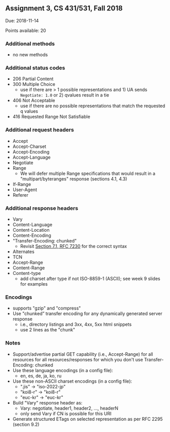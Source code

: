 ## Assignment 3, CS 431/531, Fall 2018

Due: 2018-11-14

Points available: 20

### Additional methods 

* no new methods

### Additional status codes 

* 206 Partial Content
* 300 Multiple Choice
   * use if there are > 1 possible representations and 1) UA sends `Negotiate: 1.0` or 2) qvalues result in a tie
* 406 Not Acceptable
   * use if there are no possible representations that match the requested q values
* 416 Requested Range Not Satisfiable


### Additional request headers 

* Accept
* Accept-Charset
* Accept-Encoding
* Accept-Language
* Negotiate
* Range
   * We will defer multiple Range specifications that would result in a "multipart/byteranges" response (sections 4.1, 4.3)
* If-Range
* User-Agent
* Referer


### Additional response headers

* Vary
* Content-Language
* Content-Location
* Content-Encoding
* "Transfer-Encoding: chunked"
   * Revisit [Section 7.1, RFC 7230](https://tools.ietf.org/html/rfc7230#section-4.1) for the correct syntax
* Alternates
* TCN
* Accept-Range
* Content-Range
* Content-type
   * add charset after type if not ISO-8859-1 (ASCII); see week 9 slides for examples

### Encodings

* supports "gzip" and "compress"
* Use "chunked” transfer encoding for any dynamically generated server response
   * i.e., directory listings and 3xx, 4xx, 5xx html snippets
   * use 2 lines as the "chunk"

### Notes

* Support/advertise partial GET capability (i.e., Accept-Range) for all resources for all resources/responses for which you don't use Transfer-Encoding: chunked
* Use these language encodings (in a config file):
   * en, es, de, ja, ko, ru
* Use these non-ASCII charset encodings (in a config file):
   * ".jis" -> "iso-2022-jp"
   * "koi8-r" -> "koi8-r"
   * "euc-kr" -> "euc-kr"
* Build "Vary" response header as:
   * Vary: negotiate, header1, header2, ..., headerN
   * only send Vary if CN is possible for this URI
* Generate structured ETags on selected representation as per RFC 2295 (section 9.2)


